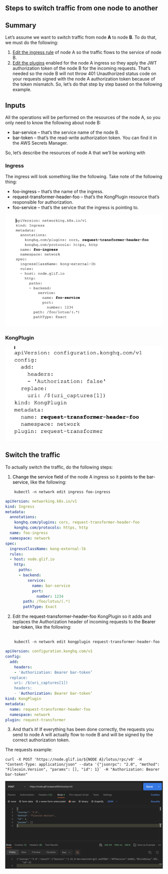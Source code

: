 ## Steps to switch traffic from one node to another


## Summary
Let’s assume we want to switch traffic from node **A** to node **B**. To do that, we must do the following:
1. [Edit the ingress rule]() of node A so the traffic flows to the service of node B.
2. [Edit the plugins]() enabled for the node A ingress so they apply the JWT authorization token of the node B for the incoming requests. That’s needed so the node B will not throw 401 Unauthorized status code on your requests signed with the node A authorization token because of the token mismatch.
So, let’s do that step by step based on the following example.



## Inputs
All the operations will be performed on the resources of the node A, so you only need to know the following about node B:
- <span style="color:black">bar-service</span> – that’s the service name of the node B.
- <span style="color:black">bar-token</span> – that’s the read-write authorization token. You can find it in the AWS Secrets Manager.

So, let’s describe the resources of node A that we’ll be working with

### Ingress
The ingress will look something like the following. Take note of the following thing:
- <span style="color:black">foo-ingress</span> – that’s the name of the ingress.
- <span style="color:black">request-transformer-header-foo</span> – that’s the KongPlugin resource that’s responsible for authorization.
- <span style="color:black">foo-service</span> – that’s the service that the ingress is pointing to.

![ingress.png](png/ingress.png)

### KongPlugin

![kongplugin.png](png/kongplugin.png)

## Switch the traffic
To actually switch the traffic, do the following steps:
1. <span style="color:black">Change the service field</span> of the node A ingress so it <span style="color:black">points to the bar-service</span>, like the following:

````shell
    kubectl -n network edit ingress foo-ingress
````

````yaml
apiVersion: networking.k8s.io/v1
kind: Ingress
metadata:
  annotations:
    konghq.com/plugins: cors, request-transformer-header-foo
    konghq.com/protocols: https, http
  name: foo-ingress
  namespace: network
spec:
  ingressClassName: kong-external-lb
  rules:
  - host: node.glif.io
    http:
      paths:
      - backend:
          service:
            name: bar-service
            port:
              number: 1234
        path: /foo/lotus/(.*)
        pathType: Exact
````

2. Edit the <span style="color:black">request-transformer-header-foo</span> KongPlugin so it adds and replaces the Authorization header of incoming requests to the <span style="color:black">Bearer bar-token</span>, like the following:

````shell

    kubectl -n network edit kongplugin request-transformer-header-foo
````

````yaml
apiVersion: configuration.konghq.com/v1
config:
  add:
    headers:
    - 'Authorization: Bearer bar-token’
  replace:
    uri: /$(uri_captures[1])
    headers:
    - 'Authorization: Bearer bar-token’
kind: KongPlugin
metadata:
  name: request-transformer-header-foo
  namespace: network
plugin: request-transformer

````

3. And that’s it! If everything has been done correctly, the requests you send to node A will actually flow to node B and will be signed by the correct authorization token.

The requests example:

````shell
curl -X POST 'https://node.glif.io/${NODE A}/lotus/rpc/v0' -H "Content-Type: application/json" --data '{"jsonrpc": "2.0", "method": "Filecoin.Version", "params": [], "id": 1}` -H "Authorization: Bearer bar-token"
````

![connect-ingress-postman](png/connect-ingress-postman.png)

